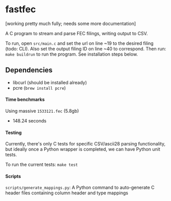 # fastfec

[working pretty much fully; needs some more documentation]

A C program to stream and parse FEC filings, writing output to CSV.

To run, open `src/main.c` and set the url on line ~19 to the desired filing (todo: CLI).
Also set the output filing ID on line ~40 to correspond.
Then run: `make buildrun` to run the program. See installation steps below.

## Dependencies

* libcurl (should be installed already)
* pcre (`brew install pcre`)

#### Time benchmarks

Using massive `1533121.fec` (5.8gb)

* 148.24 seconds

#### Testing

Currently, there's only C tests for specific CSV/ascii28 parsing functionality, but ideally once a Python wrapper is completed, we can have Python unit tests.

To run the current tests: `make test`

#### Scripts

`scripts/generate_mappings.py`: A Python command to auto-generate C header files containing column header and type mappings
